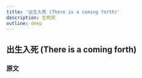 ```yaml
---
title: '出生入死 (There is a coming forth)'
description: 生死观
outline: deep
---
```


## 出生入死 (There is a coming forth)

### 原文

